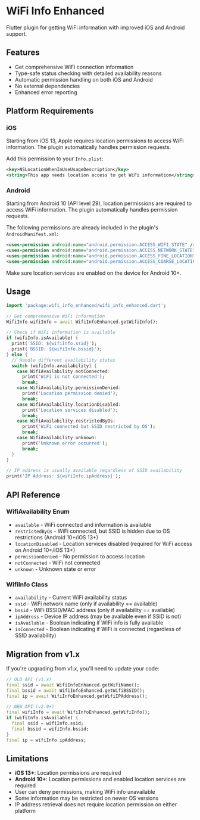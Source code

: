 # WiFi Info Enhanced

Flutter plugin for getting WiFi information with improved iOS and Android support.

## Features

- Get comprehensive WiFi connection information
- Type-safe status checking with detailed availability reasons
- Automatic permission handling on both iOS and Android
- No external dependencies
- Enhanced error reporting

## Platform Requirements

### iOS

Starting from iOS 13, Apple requires location permissions to access WiFi information. The plugin automatically handles permission requests.

Add this permission to your `Info.plist`:

```xml
<key>NSLocationWhenInUseUsageDescription</key>
<string>This app needs location access to get WiFi information</string>
```

### Android

Starting from Android 10 (API level 29), location permissions are required to access WiFi information. The plugin automatically handles permission requests.

The following permissions are already included in the plugin's `AndroidManifest.xml`:

```xml
<uses-permission android:name="android.permission.ACCESS_WIFI_STATE" />
<uses-permission android:name="android.permission.ACCESS_NETWORK_STATE" />
<uses-permission android:name="android.permission.ACCESS_FINE_LOCATION" />
<uses-permission android:name="android.permission.ACCESS_COARSE_LOCATION" />
```

Make sure location services are enabled on the device for Android 10+.

## Usage

```dart
import 'package:wifi_info_enhanced/wifi_info_enhanced.dart';

// Get comprehensive WiFi information
WifiInfo wifiInfo = await WifiInfoEnhanced.getWifiInfo();

// Check if WiFi information is available
if (wifiInfo.isAvailable) {
  print('SSID: ${wifiInfo.ssid}');
  print('BSSID: ${wifiInfo.bssid}');
} else {
  // Handle different availability states
  switch (wifiInfo.availability) {
    case WifiAvailability.notConnected:
      print('WiFi is not connected');
      break;
    case WifiAvailability.permissionDenied:
      print('Location permission denied');
      break;
    case WifiAvailability.locationDisabled:
      print('Location services disabled');
      break;
    case WifiAvailability.restrictedByOs:
      print('WiFi connected but SSID restricted by OS');
      break;
    case WifiAvailability.unknown:
      print('Unknown error occurred');
      break;
  }
}

// IP address is usually available regardless of SSID availability
print('IP Address: ${wifiInfo.ipAddress}');
```

## API Reference

### WifiAvailability Enum

- `available` - WiFi connected and information is available
- `restrictedByOs` - WiFi connected, but SSID is hidden due to OS restrictions (Android 10+/iOS 13+)
- `locationDisabled` - Location services disabled (required for WiFi access on Android 10+/iOS 13+)
- `permissionDenied` - No permission to access location
- `notConnected` - WiFi not connected
- `unknown` - Unknown state or error

### WifiInfo Class

- `availability` - Current WiFi availability status
- `ssid` - WiFi network name (only if availability == available)
- `bssid` - WiFi BSSID/MAC address (only if availability == available)
- `ipAddress` - Device IP address (may be available even if SSID is not)
- `isAvailable` - Boolean indicating if WiFi info is fully available
- `isConnected` - Boolean indicating if WiFi is connected (regardless of SSID availability)

## Migration from v1.x

If you're upgrading from v1.x, you'll need to update your code:

```dart
// OLD API (v1.x)
final ssid = await WifiInfoEnhanced.getWifiName();
final bssid = await WifiInfoEnhanced.getWifiBSSID();
final ip = await WifiInfoEnhanced.getWifiIPAddress();

// NEW API (v2.0+)
final wifiInfo = await WifiInfoEnhanced.getWifiInfo();
if (wifiInfo.isAvailable) {
  final ssid = wifiInfo.ssid;
  final bssid = wifiInfo.bssid;
}
final ip = wifiInfo.ipAddress;
```

## Limitations

- **iOS 13+**: Location permissions are required
- **Android 10+**: Location permissions and enabled location services are required
- User can deny permissions, making WiFi info unavailable
- Some information may be restricted on newer OS versions
- IP address retrieval does not require location permission on either platform